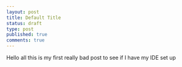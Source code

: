 ```yaml
---
layout: post
title: Default Title
status: draft
type: post
published: true
comments: true
---
```



Hello all this is my first really bad post to see if I have my IDE set up



